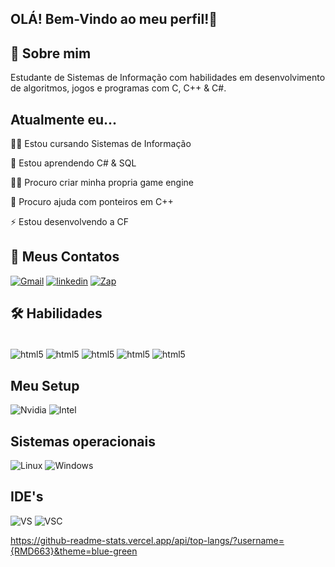 
## OLÁ! Bem-Vindo ao meu perfil!👋



## 🚀 Sobre mim
Estudante de Sistemas de Informação com habilidades  em desenvolvimento de algoritmos, jogos e programas com C, C++ & C#. 


## Atualmente eu...

👩‍💻 Estou cursando Sistemas de Informação

🧠 Estou aprendendo C# & SQL

👯‍♀️ Procuro criar minha propria game engine

🤔 Procuro ajuda com ponteiros em C++

⚡️ Estou desenvolvendo a CF

## 🔗 Meus Contatos
[![Gmail](https://img.shields.io/badge/Gmail-D14836?style=for-the-badge&logo=gmail&logoColor=white)](mailto:ryanmesquitadamasceno@gmail.com?subject=ryanmesquitadamasceno@gmail.com&body=ryanmesquitadamasceno@gmail.com) [![linkedin](https://img.shields.io/badge/linkedin-0A66C2?style=for-the-badge&logo=linkedin&logoColor=white)](https://www.linkedin.com/in/ryan-damasceno-823285288/) [![Zap](https://img.shields.io/badge/WhatsApp-25D366?style=for-the-badge&logo=whatsapp&logoColor=white)](https://wa.me/qr/BBRYFKR7HDGXJ1)


## 🛠 Habilidades

<div style = "display: inline_block"></br>
<img align = "center" alt="html5" src="https://img.shields.io/badge/C%23-239120?style=for-the-badge&logo=c-sharp&logoColor=white"> 
<img align = "center" alt="html5" src="https://img.shields.io/badge/C-00599C?style=for-the-badge&logo=c&logoColor=white">
<img align = "center" alt="html5" src="https://img.shields.io/badge/C%2B%2B-00599C?style=for-the-badge&logo=c%2B%2B&logoColor=white">
<img align = "center" alt="html5" src="https://img.shields.io/badge/Lua-2C2D72?style=for-the-badge&logo=lua&logoColor=white">
<img align = "center" alt="html5" src="https://img.shields.io/badge/MySQL-00000F?style=for-the-badge&logo=mysql&logoColor=white">
</div>


## Meu Setup

![Nvidia](https://img.shields.io/badge/NVIDIA-GTX1650-76B900?style=for-the-badge&logo=nvidia&logoColor=white) ![Intel](https://img.shields.io/badge/Intel-Core_i5_11th-0071C5?style=for-the-badge&logo=intel&logoColor=white)

    
## Sistemas operacionais

![Linux](https://img.shields.io/badge/Linux-FCC624?style=for-the-badge&logo=linux&logoColor=black) ![Windows](https://img.shields.io/badge/Windows-10-0078D6?style=for-the-badge&logo=windows&logoColor=white) 

## IDE's

![VS](https://img.shields.io/badge/Visual_Studio-5C2D91?style=for-the-badge&logo=visual%20studio&logoColor=white) ![VSC](https://img.shields.io/badge/Visual_Studio_Code-0078D4?style=for-the-badge&logo=visual%20studio%20code&logoColor=white)



https://github-readme-stats.vercel.app/api/top-langs/?username={RMD663}&theme=blue-green
